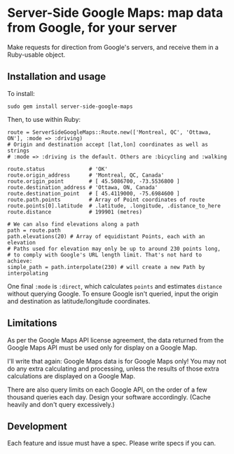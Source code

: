 # Server-Side Google Maps: map data from Google, for your server

Make requests for direction from Google's servers, and receive them in a
Ruby-usable object.

## Installation and usage

To install:

    sudo gem install server-side-google-maps

Then, to use within Ruby:

    route = ServerSideGoogleMaps::Route.new(['Montreal, QC', 'Ottawa, ON'], :mode => :driving)
    # Origin and destination accept [lat,lon] coordinates as well as strings
    # :mode => :driving is the default. Others are :bicycling and :walking

    route.status              # 'OK'
    route.origin_address      # 'Montreal, QC, Canada'
    route.origin_point        # [ 45.5086700, -73.5536800 ]
    route.destination_address # 'Ottawa, ON, Canada'
    route.destination_point   # [ 45.4119000, -75.6984600 ]
    route.path.points         # Array of Point coordinates of route
    route.points[0].latitude  # .latitude, .longitude, .distance_to_here
    route.distance            # 199901 (metres)

    # We can also find elevations along a path
    path = route.path
    path.elevations(20) # Array of equidistant Points, each with an elevation
    # Paths used for elevation may only be up to around 230 points long,
    # to comply with Google's URL length limit. That's not hard to achieve:
    simple_path = path.interpolate(230) # will create a new Path by interpolating

One final `:mode` is `:direct`, which calculates `points` and estimates
`distance` without querying Google. To ensure Google isn't queried, input
the origin and destination as latitude/longitude coordinates.

## Limitations

As per the Google Maps API license agreement, the data returned from the
Google Maps API must be used only for display on a Google Map.

I'll write that again: Google Maps data is for Google Maps only! You may not
do any extra calculating and processing, unless the results of those extra
calculations are displayed on a Google Map.

There are also query limits on each Google API, on the order of a few thousand
queries each day. Design your software accordingly. (Cache heavily and don't
query excessively.)

## Development

Each feature and issue must have a spec. Please write specs if you can.
